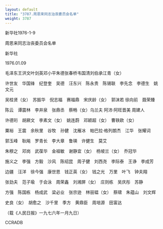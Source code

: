 ```yaml
---
layout: default
title: "3787.周恩来同志治丧委员会名单"
weight: 3787
---
```


新华社1976-1-9

周恩来同志治丧委员会名单

新华社

1976.01.09

毛泽东王洪文叶剑英邓小平朱德张春桥韦国清刘伯承江青（女）

许世友　华国锋　纪登奎　吴德　汪东兴　陈永贵　陈锡联　李先念　李德生　姚文元

吴桂贤（女）　苏振华　倪志福　赛福鼎　宋庆龄（女）　郭沫若  徐向前　聂荣臻

陈云　谭震林　李井泉　张鼎丞　蔡畅（女）乌兰夫  阿沛·阿旺晋美  周建人

许德珩　胡厥文　李素文（女）　姚连蔚　邓颖超（女）　曹轶欧（女）

粟裕　王震　余秋里　谷牧　孙健　沈雁冰　帕巴拉·格列朗杰　江华　张耀词

郭玉峰　耿飚　罗青长　李大章　鲁瑛　许健生　莫艾

朱穆之　邓岗　武葆华　金祖敏　谢静宜（女）　杨坡兰（女）　乔冠华

施义之　李强　方毅　沙风　陈绍昆　周子健　刘西尧　李际泰　王诤　李成芳

边疆　汪洋　徐今强　康世恩　钱正英（女）　钱之光　万里　叶飞　钟夫翔

张劲夫　范子瑜　于会泳　周荣鑫　刘湘屏（女）　庄则栋　吴庆彤　苏静

方强　陈国栋　杨成武　梁必业　张宗逊　林丽韫（女）　蔡啸　朱蕴山　刘文辉

史良（女）　胡愈之　沙千里　季方　黄鼎臣　周培源　田富达

（载《人民日报》一九七六年一月九日）

CCRADB

